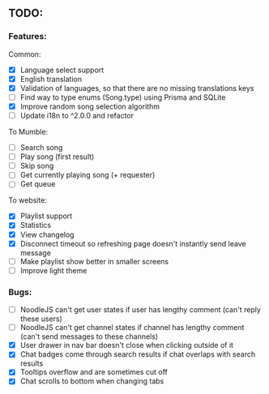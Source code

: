 ## TODO:

### Features:

Common:

- [x] Language select support
- [x] English translation
- [x] Validation of languages, so that there are no missing translations keys
- [ ] Find way to type enums (Song.type) using Prisma and SQLite
- [x] Improve random song selection algorithm
- [ ] Update i18n to ^2.0.0 and refactor

To Mumble:

- [ ] Search song
- [ ] Play song (first result)
- [ ] Skip song
- [ ] Get currently playing song (+ requester)
- [ ] Get queue

To website:

- [x] Playlist support
- [x] Statistics
- [x] View changelog
- [x] Disconnect timeout so refreshing page doesn't instantly send leave message
- [ ] Make playlist show better in smaller screens
- [ ] Improve light theme

### Bugs:

- [ ] NoodleJS can't get user states if user has lengthy comment (can't reply these users)
- [ ] NoodleJS can't get channel states if channel has lengthy comment (can't send messages to these channels)
- [x] User drawer in nav bar doesn't close when clicking outside of it
- [x] Chat badges come through search results if chat overlaps with search results
- [x] Tooltips overflow and are sometimes cut off
- [x] Chat scrolls to bottom when changing tabs
